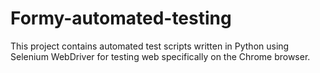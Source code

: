 # Formy-automated-testing
This project contains automated test scripts written in Python using Selenium WebDriver for testing web specifically on the Chrome browser.
